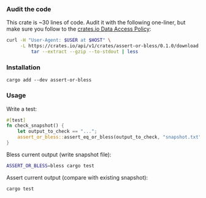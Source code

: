 ### Audit the code

This crate is ~30 lines of code. Audit it with the following one-liner, but make sure you follow to the [crates.io Data Access Policy](https://crates.io/data-access):

```sh
curl -H "User-Agent: $USER at $HOST" \
     -L https://crates.io/api/v1/crates/assert-or-bless/0.1.0/download |
         tar --extract --gzip --to-stdout | less
```

### Installation

```
cargo add --dev assert-or-bless
```

### Usage

Write a test:

```rs
#[test]
fn check_snapshot() {
    let output_to_check == "...";
    assert_or_bless::assert_eq_or_bless(output_to_check, "snapshot.txt");
}
```

Bless current output (write snapshot file):

```sh
ASSERT_OR_BLESS=bless cargo test
```

Assert current output (compare with existing snapshot):

```sh
cargo test
```
